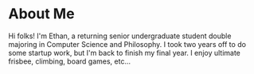 # About Me

Hi folks! I'm Ethan, a returning senior undergraduate student double majoring in Computer Science and Philosophy. I took two years off to do some startup work, but I'm back to finish my final year. I enjoy ultimate frisbee, climbing, board games, etc...
